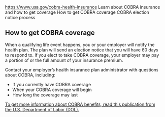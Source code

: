 

https://www.usa.gov/cobra-health-insurance
Learn about COBRA insurance and how to get coverage
How to get COBRA coverage
COBRA election notice process

**How to get COBRA coverage**
-----------------------------

When a qualifying life event happens, you or your employer will notify the health plan. The plan will send an election notice that you will have 60 days to respond to. If you elect to take COBRA coverage, your employer may pay a portion of or the full amount of your insurance premium.

Contact your employer’s health insurance plan administrator with questions about COBRA, including:

* If you currently have COBRA coverage
* When your COBRA coverage will begin
* How long the coverage may last

[To get more information about COBRA benefits, read this publication from the U.S. Department of Labor (DOL).](https://www.dol.gov/sites/dolgov/files/ebsa/about-ebsa/our-activities/resource-center/publications/an-employees-guide-health-benefits-under-cobra-2022.pdf)
